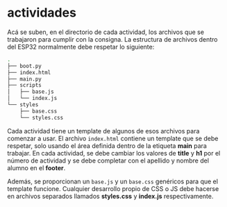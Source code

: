 # actividades

Acá se suben, en el directorio de cada actividad, los archivos que se trabajaron para cumplir con la consigna. La estructura de archivos dentro del ESP32 normalmente debe respetar lo siguiente:

```bash
.
├── boot.py
├── index.html
├── main.py
├── scripts
│   ├── base.js
│   └── index.js
└── styles
    ├── base.css
    └── styles.css
```

Cada actividad tiene un template de algunos de esos archivos para comenzar a usar. El archivo `index.html` contiene un template que se debe respetar, solo usando el área definida dentro de la etiqueta **main** para trabajar. En cada actividad, se debe cambiar los valores de **title** y **h1** por el número de actividad y se debe completar con el apellido y nombre del alumno en el **footer**.

Además, se proporcionan un `base.js` y un `base.css` genéricos para que el template funcione. Cualquier desarrollo propio de CSS o JS debe hacerse en archivos separados llamados **styles.css** y **index.js** respectivamente.
